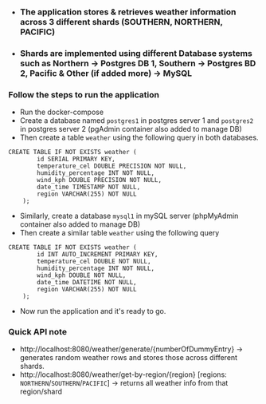 - ### The application stores & retrieves weather information across 3 different shards (SOUTHERN, NORTHERN, PACIFIC)
- ### Shards are implemented using different Database systems such as Northern -> Postgres DB 1, Southern -> Postgres BD 2, Pacific & Other (if added more) -> MySQL

### Follow the steps to run the application
- Run the docker-compose
- Create a database named `postgres1` in postgres server 1 and `postgres2` in postgres server 2 (pgAdmin container also added to manage DB)
- Then create a table `weather` using the following query in both databases.
````shell
CREATE TABLE IF NOT EXISTS weather (
        id SERIAL PRIMARY KEY,
        temperature_cel DOUBLE PRECISION NOT NULL,
        humidity_percentage INT NOT NULL,
        wind_kph DOUBLE PRECISION NOT NULL,
        date_time TIMESTAMP NOT NULL,
        region VARCHAR(255) NOT NULL
    );
````
- Similarly, create a database `mysql1` in mySQL server (phpMyAdmin container also added to manage DB)
- Then create a similar table `weather` using the following query
````shell
CREATE TABLE IF NOT EXISTS weather (
        id INT AUTO_INCREMENT PRIMARY KEY,
        temperature_cel DOUBLE NOT NULL,
        humidity_percentage INT NOT NULL,
        wind_kph DOUBLE NOT NULL,
        date_time DATETIME NOT NULL,
        region VARCHAR(255) NOT NULL
    );
````
- Now run the application and it's ready to go.
### Quick API note
- http://localhost:8080/weather/generate/{numberOfDummyEntry} -> generates random weather rows and stores those across different shards.
- http://localhost:8080/weather/get-by-region/{region} [regions: ``NORTHERN``/``SOUTHERN``/``PACIFIC``] -> returns all weather info from that region/shard